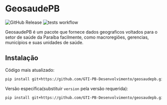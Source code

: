 # GeosaudePB

![GitHub Release](https://img.shields.io/github/v/release/GTI-PB-Desenvolvimento/geosaudepb)
![tests workflow](https://github.com/GTI-PB-Desenvolvimento/geosaudepb/actions/workflows/tests.yml/badge.svg)

GeosaudePB é um pacote que fornece dados geograficos voltados para o setor de saúde da Paraíba facilmente, como macroregiôes, gerencias, 
municípios e suas unidades de saúde.

## Instalação

Código mais atualizado:
```bash
pip install git+https://github.com/GTI-PB-Desenvolvimento/geosaudepb.git
```

Versão específica(substituir `version` pela versão requerida):
```bash
pip install git+https://github.com/GTI-PB-Desenvolvimento/geosaudepb.git@version 
```
